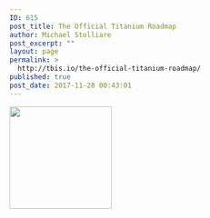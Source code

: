 ```yaml
---
ID: 615
post_title: The Official Titanium Roadmap
author: Michael Stolliare
post_excerpt: ""
layout: page
permalink: >
  http://tbis.io/the-official-titanium-roadmap/
published: true
post_date: 2017-11-28 00:43:01
---
```

<img class="aligncenter size-square wp-image-616" src="https://tbis.io/wp-content/uploads/2017/11/Roadmap_IAAS-180x180.png" alt="" width="180" height="180" />